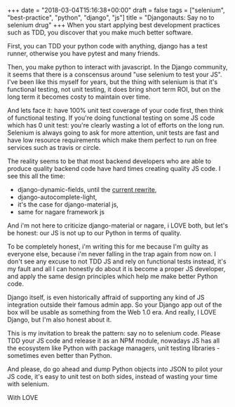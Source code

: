 +++
date = "2018-03-04T15:16:38+00:00"
draft = false
tags = ["selenium", "best-practice", "python", "django", "js"]
title = "Djangonauts: Say no to selenium drug"
+++
When you start applying best development practices such as TDD, you discover that you make much better software.

First, you can TDD your python code with anything, django has a test runner, otherwise you have pytest and many friends.

Then, you make python to interact with javascript. In the Django community, it seems that there is a conscensus around "use selenium to test your JS". I've been like this myself for years, but the thing with selenium is that it's functional testing, not unit testing, it does bring short term ROI, but on the long term it becomes costy to maintain over time.

And lets face it: have 100% unit test coverage of your code first, then think of functional testing. If you're doing functional testing on some JS code which has 0 unit test: you're clearly wasting a lot of efforts on the long run. Selenium is always going to ask for more attention, unit tests are fast and have low resource requirements which make them perfect to run on free services such as travis or circle.

The reality seems to be that most backend developers who are able to produce quality backend code have hard times creating quality JS code. I see this all the time:

- django-dynamic-fields, until the [current rewrite](https://github.com/yourlabs/django-dynamic-fields/tree/npm/src/ddf),
- django-autocomplete-light,
- it's the case for django-material js,
- same for nagare framework js

And i'm not here to criticize django-material or nagare, i LOVE both, but let's be honest: our JS is not up to our Python in terms of quality.

To be completely honest, i'm writing this for me because I'm guilty as everyone else, because i'm never falling in the trap again from now on. I don't see any excuse to not TDD JS and rely on functional tests instead, it's my fault and all I can honestly do about it is become a proper JS developer, and apply the same design principles which help me make better Python code.

Django itself, is even historically affraid of supporting any kind of JS integration outside their famous admin app. So your Django app out of the box will be usable as something from the Web 1.0 era. And really, I LOVE Django, but I'm also honest about it.

This is my invitation to break the pattern: say no to selenium code. Please TDD your JS code and release it as an NPM module, nowadays JS has all the ecosystem like Python with package managers, unit testing libraries - sometimes even better than Python.

And please, do go ahead and dump Python objects into JSON to pilot your JS code, it's easy to unit test on both sides, instead of wasting your time with selenium.

With LOVE
